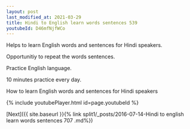 ```yaml
---
layout: post
last_modified_at: 2021-03-29
title: Hindi to English learn words sentences 539 
youtubeId: D46mfNjfWCo
---
```

 
 
Helps to learn English words and sentences for Hindi speakers.

Opportunitiy to repeat the words sentences. 

Practice English language. 
 
10 minutes practice every day. 
 
How to learn English words and sentences for Hindi speakers 
 
{% include youtubePlayer.html id=page.youtubeId %}
 
 
[Next]({{ site.baseurl }}{% link  split1/_posts/2016-07-14-Hindi to english learn words sentences 707 .md%})
 
